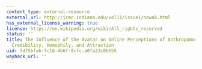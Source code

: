 ```yaml
---
content_type: external-resource
external_url: http://jcmc.indiana.edu/vol11/issue1/nowak.html
has_external_license_warning: true
license: https://en.wikipedia.org/wiki/All_rights_reserved
status: ''
title: The Influence of the Avatar on Online Perceptions of Anthropomorphism, Androgyny,
  Credibility, Homophily, and Attraction
uid: fdf5bfab-fc16-4b6f-9cfc-a0fa23c0b555
wayback_url: ''
---
```


